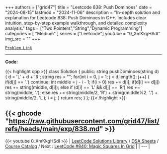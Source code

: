 
+++
authors = ["grid47"]
title = "Leetcode 838: Push Dominoes"
date = "2024-08-15"
lastmod = "2024-11-06"
description = "In-depth solution and explanation for Leetcode 838: Push Dominoes in C++. Includes clear intuition, step-by-step example walkthrough, and detailed complexity analysis."
tags = ["Two Pointers","String","Dynamic Programming"]
categories = [
    "Medium"
]
series = ["Leetcode"]
youtube = "0_XmKkgHSdI"
img_src = ""
+++



[`Problem Link`](https://leetcode.com/problems/push-dominoes/description/)

---
**Code:**

{{< highlight cpp >}}
class Solution {
public:
    string pushDominoes(string d) {
        d = 'L' + d + 'R';
        string res = "";
        for(int i = 0, j = 1; j < d.length(); j++) {
            if(d[j] == '.') continue;
            int middle = j - i - 1;
            if(i > 0) 
                res += d[i];
            if(d[i] == d[j])
                res += string(middle, d[i]);
            else if (d[i] == 'L' && d[j] == 'R')
                res += string(middle, '.');
            else 
                res += string(middle/2, 'R') + string(middle%2, '.') + string(middle/2, 'L');
            i = j;
        }
        return res;
    }
};
{{< /highlight >}}

{{< ghcode "https://raw.githubusercontent.com/grid47/list/refs/heads/main/exp/838.md" >}}
---
{{< youtube 0_XmKkgHSdI >}}
| [LeetCode Solutions Library](https://grid47.xyz/leetcode/) / [DSA Sheets](https://grid47.xyz/sheets/) / [Course Catalog](https://grid47.xyz/courses/) / Next : [LeetCode #840: Magic Squares In Grid](https://grid47.xyz/leetcode/solution-840-magic-squares-in-grid/) |
| --- |
